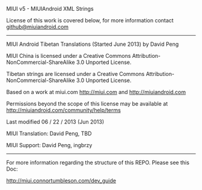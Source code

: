 MIUI v5 - MIUIAndroid XML Strings


License of this work is covered below, for more information contact github@miuiandroid.com

---------------------------------------------------------------------------------------------

MIUI Android Tibetan Translations (Started June 2013) by David Peng

MIUI China is licensed under a Creative Commons Attribution-NonCommercial-ShareAlike 3.0 Unported License.

Tibetan strings are licensed under a Creative Commons Attribution-NonCommercial-ShareAlike 3.0 Unported License.

Based on a work at miui.com http://miui.com and http://miuiandroid.com

Permissions beyond the scope of this license may be available at http://miuiandroid.com/community/help/terms

Last modified 06 / 22 / 2013 (Jun 2013)

MIUI Translation: David Peng, TBD

MIUI Support: David Peng, ingbrzy

---------------------------------------------------------------------------------------------

For more information regarding the structure of this REPO. Please see this Doc: 

http://miui.connortumbleson.com/dev_guide

